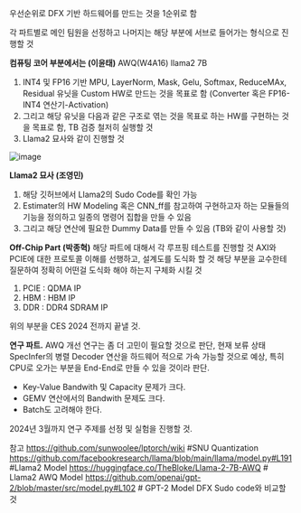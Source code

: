 우선순위로 DFX 기반 하드웨어를 만드는 것을 1순위로 함

각 파트별로 메인 팀원을 선정하고 나머지는 해당 부분에 서브로 들어가는 형식으로 진행할 것

**컴퓨팅 코어 부분에서는 (이윤태)**
AWQ(W4A16) llama2 7B
1. INT4 및 FP16 기반 MPU, LayerNorm, Mask, Gelu, Softmax, ReduceMAx, Residual 유닛을 Custom HW로 만드는 것을 목표로 함 (Converter 혹은 FP16-INT4 연산기-Activation)
2. 그리고 해당 유닛을 다음과 같은 구조로 엮는 것을 목표로 하는 HW를 구현하는 것을 목표로 함, TB 검증 철저히 실행할 것
3. Llama2 묘사와 같이 진행할 것


![image](https://github.com/Nasdaq3016/SKYNET/assets/108527148/b7b46374-02d5-401f-b1cd-72a5a74d6ec4)




**Llama2 묘사 (조영민)**
1. 해당 깃허브에서 Llama2의 Sudo Code를 확인 가능
2. Estimater의 HW Modeling 혹은 CNN_ff를 참고하여 구현하고자 하는 모듈들의 기능을 정의하고 일종의 명령어 집합을 만들 수 있음
3. 그리고 해당 연산에 필요한 Dummy Data를 만들 수 있음 (TB와 같이 사용할 것)

**Off-Chip Part (박종혁)**
해당 파트에 대해서 각 루프핑 테스트를 진행할 것
AXI와 PCIE에 대한 프로토콜 이해를 선행하고, 설계도를 도식화 할 것
해당 부분을 교수한테 질문하여 정확히 어떤걸 도식화 해야 하는지 구체화 시킬 것

1. PCIE : QDMA IP
2. HBM : HBM IP
3. DDR : DDR4 SDRAM IP

위의 부분을 CES 2024 전까지 끝낼 것.

**연구 파트.**
AWQ 개선 연구는 좀 더 고민이 필요할 것으로 판단, 현재 보류 상태
SpecInfer의 병렬 Decoder 연산을 하드웨어 적으로 가속 가능할 것으로 예상, 특히 CPU로 오가는 부분을 End-End로 만들 수 있을 것이라 판단.
+ Key-Value Bandwith 및 Capacity 문제가 크다.
+ GEMV 연산에서의 Bandwith 문제도 크다.
+ Batch도 고려해야 한다.

2024년 3월까지 연구 주제를 선정 및 실험을 진행할 것.

참고
https://github.com/sunwoolee/lptorch/wiki #SNU Quantization
https://github.com/facebookresearch/llama/blob/main/llama/model.py#L191 #Llama2 Model
https://huggingface.co/TheBloke/Llama-2-7B-AWQ # Llama2 AWQ Model
https://github.com/openai/gpt-2/blob/master/src/model.py#L102 # GPT-2 Model DFX Sudo code와 비교할 것
